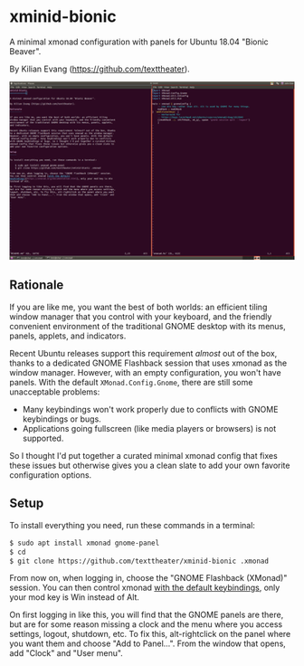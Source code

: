 xminid-bionic
=============

A minimal xmonad configuration with panels for Ubuntu 18.04 "Bionic Beaver".

By Kilian Evang (https://github.com/texttheater).

<img alt="Ubuntu desktop using the xmonad window manager" src="screenshot.png" width="640">

Rationale
---------

If you are like me, you want the best of both worlds: an efficient tiling
window manager that you control with your keyboard, and the friendly convenient
environment of the traditional GNOME desktop with its menus, panels, applets,
and indicators.

Recent Ubuntu releases support this requirement *almost* out of the box, thanks
to a dedicated GNOME Flashback session that uses xmonad as the window manager.
However, with an empty configuration, you won't have panels. With the default
`XMonad.Config.Gnome`, there are still some unacceptable problems:

* Many keybindings won't work properly due to conflicts with GNOME keybindings
  or bugs.
* Applications going fullscreen (like media players or browsers) is not
  supported.

So I thought I'd put together a curated minimal xmonad config that fixes these
issues but otherwise gives you a clean slate to add your own favorite
configuration options.

Setup
-----

To install everything you need, run these commands in a terminal:

    $ sudo apt install xmonad gnome-panel
    $ cd
    $ git clone https://github.com/texttheater/xminid-bionic .xmonad

From now on, when logging in, choose the "GNOME Flashback (XMonad)" session.
You can then control xmonad [with the default
keybindings](https://xmonad.org/documentation.html), only your mod key is Win
instead of Alt.

On first logging in like this, you will find that the GNOME panels are there,
but are for some reason missing a clock and the menu where you access settings,
logout, shutdown, etc. To fix this, alt-rightclick on the panel where you want
them and choose "Add to Panel...". From the window that opens, add "Clock" and
"User menu".

